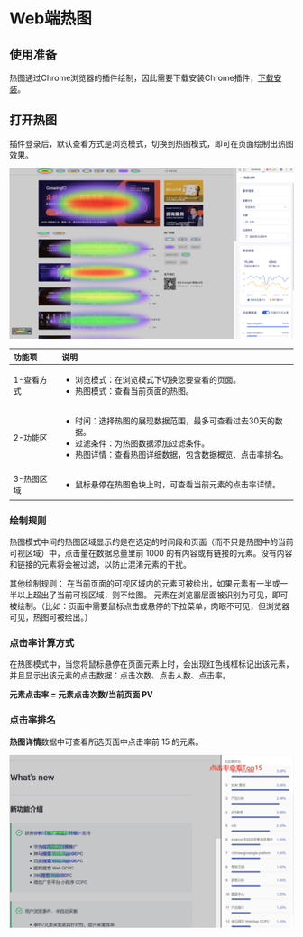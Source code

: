 # Web端热图

## 使用准备

热图通过Chrome浏览器的插件绘制，因此需要下载安装Chrome插件，[下载安装](chrome-cha-jian.md)。

## 打开热图

插件登录后，默认查看方式是浏览模式，切换到热图模式，即可在页面绘制出热图效果。

![](../../../../.gitbook/assets/image%20%28590%29.png)

<table>
  <thead>
    <tr>
      <th style="text-align:left">&#x529F;&#x80FD;&#x9879;</th>
      <th style="text-align:left">&#x8BF4;&#x660E;</th>
    </tr>
  </thead>
  <tbody>
    <tr>
      <td style="text-align:left">1-&#x67E5;&#x770B;&#x65B9;&#x5F0F;</td>
      <td style="text-align:left">
        <p></p>
        <ul>
          <li>&#x6D4F;&#x89C8;&#x6A21;&#x5F0F;&#xFF1A;&#x5728;&#x6D4F;&#x89C8;&#x6A21;&#x5F0F;&#x4E0B;&#x5207;&#x6362;&#x60A8;&#x8981;&#x67E5;&#x770B;&#x7684;&#x9875;&#x9762;&#x3002;</li>
          <li>&#x70ED;&#x56FE;&#x6A21;&#x5F0F;&#xFF1A;&#x67E5;&#x770B;&#x5F53;&#x524D;&#x9875;&#x9762;&#x7684;&#x70ED;&#x56FE;&#x3002;</li>
        </ul>
      </td>
    </tr>
    <tr>
      <td style="text-align:left">2-&#x529F;&#x80FD;&#x533A;</td>
      <td style="text-align:left">
        <p></p>
        <ul>
          <li>&#x65F6;&#x95F4;&#xFF1A;&#x9009;&#x62E9;&#x70ED;&#x56FE;&#x7684;&#x5C55;&#x73B0;&#x6570;&#x636E;&#x8303;&#x56F4;&#xFF0C;&#x6700;&#x591A;&#x53EF;&#x67E5;&#x770B;&#x8FC7;&#x53BB;30&#x5929;&#x7684;&#x6570;&#x636E;&#x3002;</li>
          <li>&#x8FC7;&#x6EE4;&#x6761;&#x4EF6;&#xFF1A;&#x4E3A;&#x70ED;&#x56FE;&#x6570;&#x636E;&#x6DFB;&#x52A0;&#x8FC7;&#x6EE4;&#x6761;&#x4EF6;&#x3002;</li>
          <li>&#x70ED;&#x56FE;&#x8BE6;&#x60C5;&#xFF1A;&#x67E5;&#x770B;&#x70ED;&#x56FE;&#x8BE6;&#x7EC6;&#x6570;&#x636E;&#xFF0C;&#x5305;&#x542B;&#x6570;&#x636E;&#x6982;&#x89C8;&#x3001;&#x70B9;&#x51FB;&#x7387;&#x6392;&#x540D;&#x3002;</li>
        </ul>
      </td>
    </tr>
    <tr>
      <td style="text-align:left">3-&#x70ED;&#x56FE;&#x533A;&#x57DF;</td>
      <td style="text-align:left">
        <ul>
          <li>&#x9F20;&#x6807;&#x60AC;&#x505C;&#x5728;&#x70ED;&#x56FE;&#x8272;&#x5757;&#x4E0A;&#x65F6;&#xFF0C;&#x53EF;&#x67E5;&#x770B;&#x5F53;&#x524D;&#x5143;&#x7D20;&#x7684;&#x70B9;&#x51FB;&#x7387;&#x8BE6;&#x60C5;&#x3002;</li>
        </ul>
      </td>
    </tr>
  </tbody>
</table>

### 绘制规则 <a id="hui-zhi-gui-ze"></a>

热图模式中间的热图区域显示的是在选定的时间段和页面（而不只是热图中的当前可视区域）中，点击量在数据总量里前 1000 的有内容或有链接的元素。没有内容和链接的元素将会被过滤，以防止混淆元素的干扰。

其他绘制规则： 在当前页面的可视区域内的元素可被绘出，如果元素有一半或一半以上超出了当前可视区域，则不绘图。 元素在浏览器层面被识别为可见，即可被绘制。（比如：页面中需要鼠标点击或悬停的下拉菜单，肉眼不可见，但浏览器可见，热图可被绘出。）

### 点击率计算方式 <a id="dian-ji-shuai-ji-suan-fang-shi"></a>

在热图模式中，当您将鼠标悬停在页面元素上时，会出现红色线框标记出该元素，并且显示出该元素的点击数据：点击次数、点击人数、点击率。

 **元素点击率 = 元素点击次数/当前页面 PV**

### **点击率排名** <a id="dian-ji-shuai-pai-ming"></a>

**热图详情**数据中可查看所选页面中点击率前 15 的元素。

![](../../../../.gitbook/assets/image%20%28592%29.png)






